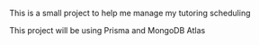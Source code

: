 This is a small project to help me manage my tutoring scheduling

This project will be using Prisma and MongoDB Atlas